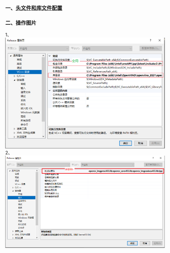 ### 一、[头文件和库文件配置](https://dandelioncloud.cn/article/details/1528952193927626753)
### 二、操作图片
1、![image-20221109101624226](https://github.com/huanghaiqiao/Code_modle/blob/master/visual_studio/image-20221109095947044.png)
2、![image-20221109101624226](https://github.com/huanghaiqiao/Code_modle/blob/master/visual_studio/image-20221109101624226.png)
